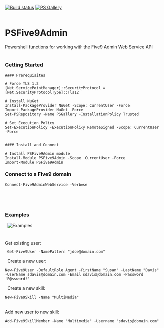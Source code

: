 ﻿[![Build status](https://ci.appveyor.com/api/projects/status/kjkrr2mo550j57mq?svg=true)](https://ci.appveyor.com/project/sqone2/psfive9admin) [![PS Gallery](https://img.shields.io/badge/install-PS%20Gallery-blue.svg)](https://www.powershellgallery.com/packages/PSFive9Admin/)  
&nbsp;

 
 # PSFive9Admin
Powershell functions for working with the Five9 Admin Web Service API
&nbsp;
&nbsp;
#

### Getting Started

    #### Prerequisites

    # Force TLS 1.2
    [Net.ServicePointManager]::SecurityProtocol = [Net.SecurityProtocolType]::Tls12

    # Install NuGet
    Install-PackageProvider NuGet -Scope: CurrentUser -Force
    Import-PackageProvider NuGet -Force
    Set-PSRepository -Name PSGallery -InstallationPolicy Trusted
    
    # Set Execution Policy
    Set-ExecutionPolicy -ExecutionPolicy RemoteSigned -Scope: CurrentUser -Force


    #### Install and Connect

    # Install PSFive9Admin module
    Install-Module PSFive9Admin -Scope: CurrentUser -Force
    Import-Module PSFive9Admin

### Connect to a Five9 domain
    Connect-Five9AdminWebService -Verbose

# 


&nbsp;
### Examples

&nbsp;
![Examples](https://github.com/sqone2/PSFive9Admin/blob/master/assets/psfive9admin-example.png)
&nbsp;

#

Get existing user:

     Get-Five9User -NamePattern "jdoe@domain.com"

&nbsp;
Create a new user:

    New-Five9User -DefaultRole Agent -FirstName "Susan" -LastName "Davis" -UserName sdavis@domain.com -Email sdavis@domain.com -Password 'P@ssword!'

&nbsp;
Create a new skill:

    New-Five9Skill -Name "MultiMedia"
    
&nbsp;  
Add new user to new skill:

    Add-Five9SkillMember -Name "Multimedia" -Username "sdavis@domain.com"
    

